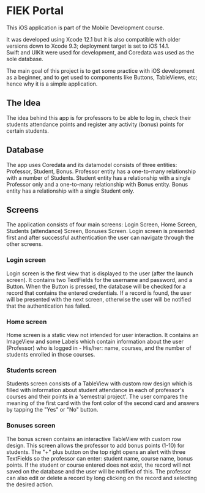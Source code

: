 # FIEK Portal

This iOS application is part of the Mobile Development course.
 
It was developed using Xcode 12.1 but it is also compatible with older versions down to Xcode 9.3; deployment target is set to iOS 14.1.  
Swift and UIKit were used for development, and Coredata was used as the sole database.

The main goal of this project is to get some practice with iOS development as a beginner, and to get used to components like Buttons, TableViews, etc; hence why it is a simple application. 

## The Idea

The idea behind this app is for professors to be able to log in, check their students attendance points and register any activity (bonus) points for certain students.

## Database

The app uses Coredata and its datamodel consists of three entities: Professor, Student, Bonus. 
Professor entity has a one-to-many relationship with a number of Students.
Student entity has a relationship with a single Professor only and a one-to-many relationship with Bonus entity. 
Bonus entity has a relationship with a single Student only.


## Screens

The application consists of four main screens: Login Screen, Home Screen, Students (attendance) Screen, Bonuses Screen.
Login screen is presented first and after successful authentication the user can navigate through the other screens.


### Login screen

Login screen is the first view that is displayed to the user (after the launch screen). It contains two TextFields for the username and password, and a Button. 
When the Button is pressed, the database will be checked for a record that contains the entered credentials. If a record is found, the user will be presented with the next screen, otherwise the user will be notified that the authentication has failed.

### Home screen

Home screen is a static view not intended for user interaction. It contains an ImageView and some Labels which contain information about the user (Professor) who is logged in - His/her: name, courses, and the number of students enrolled in those courses.


### Students screen

Students screen consists of a TableView with custom row design which is filled with information about student attendance in each of professor's courses and their points in a 'semestral project'.
The user compares the meaning of the first card with the font color of the second card and answers by tapping the "Yes" or "No" button.


### Bonuses screen

The bonus screen contains an interactive TableView with custom row design. This screen allows the professor to add bonus points (1-10) for students.
The "+" plus button on the top right opens an alert with three TextFields so the professor can enter: student name, course name, bonus points. If the student or course entered does not exist, the record will not saved on the database and the user will be notified of this.
The professor can also edit or delete a record by long clicking on the record and selecting the desired action. 

